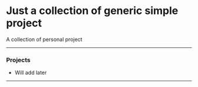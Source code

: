 # Just a collection of generic simple project
A collection of personal project

***
### Projects
* Will add later

***


